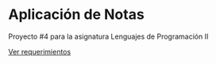 # Aplicación de Notas 

Proyecto #4 para la asignatura Lenguajes de Programación II

[Ver requerimientos](Requeriments.md)
